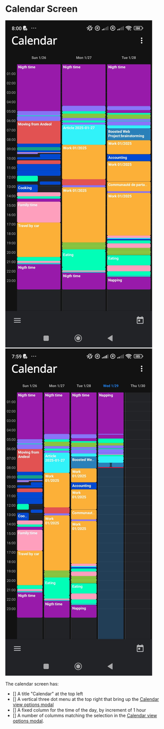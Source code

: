 # Calendar Screen

![screenshot](images/calendar-screen-3-days.jpeg)
![screenshot](images/calendar-screen-7-days.jpeg)

The calendar screen has:

- [] A title "Calendar" at the top left
- [] A vertical three dot menu at the top right that bring up the [Calendar view options modal](calendar-view-options-modal.md)
- [] A fixed column for the time of the day, by increment of 1 hour
- [] A number of columms matching the selection in the [Calendar view options modal](calendar-view-options-modal.md).
